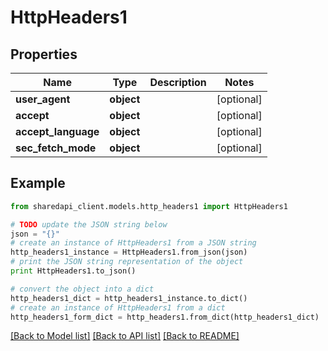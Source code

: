 # HttpHeaders1


## Properties
Name | Type | Description | Notes
------------ | ------------- | ------------- | -------------
**user_agent** | **object** |  | [optional] 
**accept** | **object** |  | [optional] 
**accept_language** | **object** |  | [optional] 
**sec_fetch_mode** | **object** |  | [optional] 

## Example

```python
from sharedapi_client.models.http_headers1 import HttpHeaders1

# TODO update the JSON string below
json = "{}"
# create an instance of HttpHeaders1 from a JSON string
http_headers1_instance = HttpHeaders1.from_json(json)
# print the JSON string representation of the object
print HttpHeaders1.to_json()

# convert the object into a dict
http_headers1_dict = http_headers1_instance.to_dict()
# create an instance of HttpHeaders1 from a dict
http_headers1_form_dict = http_headers1.from_dict(http_headers1_dict)
```
[[Back to Model list]](../README.md#documentation-for-models) [[Back to API list]](../README.md#documentation-for-api-endpoints) [[Back to README]](../README.md)


